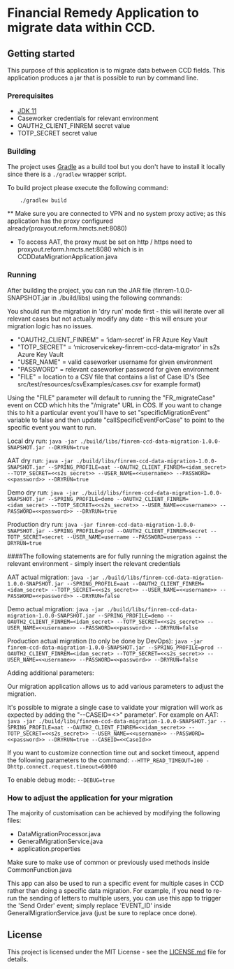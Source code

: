 # Financial Remedy Application to migrate data within CCD. 

## Getting started

This purpose of this application is to migrate data between CCD fields. This application produces a jar that is possible to run by command line.

### Prerequisites

- [JDK 11](https://www.oracle.com/java)
- Caseworker credentials for relevant environment
- OAUTH2_CLIENT_FINREM secret value
- TOTP_SECRET secret value

### Building

The project uses [Gradle](https://gradle.org) as a build tool but you don't have to install it locally since there is a `./gradlew` wrapper script.

To build project please execute the following command:

```bash
    ./gradlew build
```

** Make sure you are connected to VPN and no system proxy active; as this application has the proxy configured already(proxyout.reform.hmcts.net:8080)

- To access AAT, the proxy must be set on http / https need to proxyout.reform.hmcts.net:8080 which is in CCDDataMigrationApplication.java

### Running

After building the project, you can run the JAR file (finrem-1.0.0-SNAPSHOT.jar in ./build/libs) using the following commands:

You should run the migration in 'dry run' mode first - this will iterate over all relevant cases but not actually modify any date - this will ensure your migration logic has no issues.

- "OAUTH2_CLIENT_FINREM" = ‘idam-secret’ in FR Azure Key Vault
- "TOTP_SECRET" = ‘microservicekey-finrem-ccd-data-migrator’ in s2s Azure Key Vault
- "USER_NAME" = valid caseworker username for given environment
- "PASSWORD" = relevant caseworker password for given environment
- "FILE" = location to a CSV file that contains a list of Case ID's (See src/test/resources/csvExamples/cases.csv for example format)

Using the "FILE" parameter will default to running the "FR_migrateCase" event on CCD which hits the "/migrate" URL in COS. If you want to change this to hit a particular event you'll have to set "specificMigrationEvent" variable to false and then update "callSpecificEventForCase" to point to the specific event you want to run. 

Local dry run:
`java -jar ./build/libs/finrem-ccd-data-migration-1.0.0-SNAPSHOT.jar --DRYRUN=true`

AAT dry run:
`java -jar ./build/libs/finrem-ccd-data-migration-1.0.0-SNAPSHOT.jar --SPRING_PROFILE=aat --OAUTH2_CLIENT_FINREM=<idam_secret> --TOTP_SECRET=<<s2s_secret>> --USER_NAME=<<username>> --PASSWORD=<<password>> --DRYRUN=true`

Demo dry run:
`java -jar ./build/libs/finrem-ccd-data-migration-1.0.0-SNAPSHOT.jar --SPRING_PROFILE=demo --OAUTH2_CLIENT_FINREM=<idam_secret> --TOTP_SECRET=<<s2s_secret>> --USER_NAME=<<username>> --PASSWORD=<<password>> --DRYRUN=true`

Production dry run:
`java -jar finrem-ccd-data-migration-1.0.0-SNAPSHOT.jar --SPRING_PROFILE=prod --OAUTH2_CLIENT_FINREM=secret --TOTP_SECRET=secret --USER_NAME=username --PASSWORD=userpass --DRYRUN=true`


####The following statements are for fully running the migration against the relevant environment - simply insert the relevant credentials

AAT actual migration:
`java -jar ./build/libs/finrem-ccd-data-migration-1.0.0-SNAPSHOT.jar --SPRING_PROFILE=aat --OAUTH2_CLIENT_FINREM=<idam_secret> --TOTP_SECRET=<<s2s_secret>> --USER_NAME=<<username>> --PASSWORD=<<password>> --DRYRUN=false`

Demo actual migration:
`java -jar ./build/libs/finrem-ccd-data-migration-1.0.0-SNAPSHOT.jar --SPRING_PROFILE=demo --OAUTH2_CLIENT_FINREM=<idam_secret> --TOTP_SECRET=<<s2s_secret>> --USER_NAME=<<username>> --PASSWORD=<<password>> --DRYRUN=false`

Production actual migration (to only be done by DevOps):
`java -jar finrem-ccd-data-migration-1.0.0-SNAPSHOT.jar --SPRING_PROFILE=prod --OAUTH2_CLIENT_FINREM=<idam_secret> --TOTP_SECRET=<<s2s_secret>> --USER_NAME=<<username>> --PASSWORD=<<password>> --DRYRUN=false`

Adding additional parameters:

Our migration application allows us to add various parameters to adjust the migration.

It's possible to migrate a single case to validate your migration will work as expected by adding the "--CASEID=<<CaseId>>" parameter'. For example on AAT:
`java -jar ./build/libs/finrem-ccd-data-migration-1.0.0-SNAPSHOT.jar --SPRING_PROFILE=aat --OAUTH2_CLIENT_FINREM=<<idam_secret>> --TOTP_SECRET=<<s2s_secret>> --USER_NAME=<<username>> --PASSWORD=<<password>> --DRYRUN=true --CASEID=<<CaseId>>`

If you want to customize connection time out and socket timeout, append the following parameters to the command:
```--HTTP_READ_TIMEOUT=100 -Dhttp.connect.request.timeout=60000```

To enable debug mode:
``` --DEBUG=true ```

### How to adjust the application for your migration

The majority of customisation can be achieved by modifying the following files:
 
- DataMigrationProcessor.java
- GeneralMigrationService.java
- application.properties

Make sure to make use of common or previously used methods inside CommonFunction.java

This app can also be used to run a specific event for multiple cases in CCD rather than doing a specific data migration.
For example, if you need to re-run the sending of letters to multiple users, you can use this app to trigger the 'Send Order' event; simply replace 'EVENT_ID' inside GeneralMigrationService.java (just be sure to replace once done).  

## License

This project is licensed under the MIT License - see the [LICENSE.md](LICENSE.md) file for details.